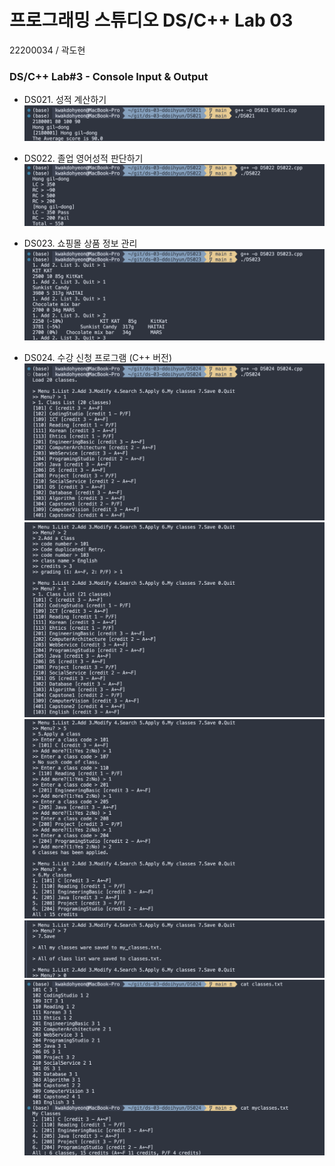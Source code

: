 # 프로그래밍 스튜디오 DS/C++ Lab 03
22200034 / 곽도현

### DS/C++ Lab#3 - Console Input & Output
- DS021. 성적 계산하기
  ![DS021](./captures/DS021.png)

- DS022. 졸업 영어성적 판단하기
  ![DS022](./captures/DS022.png)

- DS023. 쇼핑몰 상품 정보 관리
  ![DS023](./captures/DS023.png)

- DS024. 수강 신청 프로그램 (C++ 버전)
  ![DS024](./captures/DS024.png)
  ![DS024_1](./captures/DS024_1.png)
  ![DS024_2](./captures/DS024_2.png)
  ![DS024_3](./captures/DS024_3.png)
  ![DS024_4](./captures/DS024_4.png)